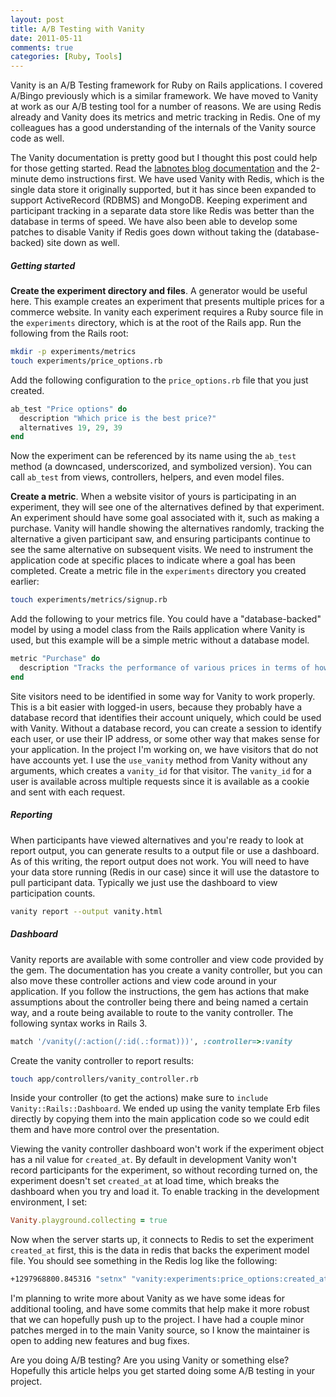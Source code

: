 ```yaml
---
layout: post
title: A/B Testing with Vanity
date: 2011-05-11
comments: true
categories: [Ruby, Tools]
---
```


Vanity is an A/B Testing framework for Ruby on Rails applications. I covered A/Bingo previously which is a similar framework. We have moved to Vanity at work as our A/B testing tool for a number of reasons. We are using Redis already and Vanity does its metrics and metric tracking in Redis. One of my colleagues has a good understanding of the internals of the Vanity source code as well. 

The Vanity documentation is pretty good but I thought this post could help for those getting started. Read the [labnotes blog documentation](http://vanity.labnotes.org/) and the 2-minute demo instructions first. We have used Vanity with Redis, which is the single data store it originally supported, but it has since been expanded to support ActiveRecord (RDBMS) and MongoDB. Keeping experiment and participant tracking in a separate data store like Redis was better than the database in terms of speed. We have also been able to develop some patches to disable Vanity if Redis goes down without taking the (database-backed) site down as well.

##### Getting started

**Create the experiment directory and files**. A generator would be useful here. This example creates an experiment that presents multiple prices for a commerce website. In vanity each experiment requires a Ruby source file in the `experiments` directory, which is at the root of the Rails app. Run the following from the Rails root:

``` bash
mkdir -p experiments/metrics          
touch experiments/price_options.rb
```
Add the following configuration to the `price_options.rb` file that you just created.

``` ruby
ab_test "Price options" do
  description "Which price is the best price?"
  alternatives 19, 29, 39
end
```

Now the experiment can be referenced by its name using the `ab_test` method (a downcased, underscorized, and symbolized version). You can call `ab_test` from views, controllers, helpers, and even model files.

**Create a metric**. When a website visitor of yours is participating in an experiment, they will see one of the alternatives defined by that experiment. An experiment should have some goal associated with it, such as making a purchase. Vanity will handle showing the alternatives randomly, tracking the alternative a given participant saw, and ensuring participants continue to see the same alternative on subsequent visits. We need to instrument the application code at specific places to indicate where a goal has been completed. Create a metric file in the `experiments` directory you created earlier:

``` bash
touch experiments/metrics/signup.rb
```

Add the following to your metrics file. You could have a "database-backed" model by using a model class from the Rails application where Vanity is used, but this example will be a simple metric without a database model.

``` ruby
metric "Purchase" do
  description "Tracks the performance of various prices in terms of how many purchases their participants produce"
end
```

Site visitors need to be identified in some way for Vanity to work properly. This is a bit easier with logged-in users, because they probably have a database record that identifies their account uniquely, which could be used with Vanity. Without a database record, you can create a session to identify each user, or use their IP address, or some other way that makes sense for your application. In the project I'm working on, we have visitors that do not have accounts yet. I use the `use_vanity` method from Vanity without any arguments, which creates a `vanity_id` for that visitor. The `vanity_id` for a user is available across multiple requests since it is available as a cookie and sent with each request.

##### Reporting

When participants have viewed alternatives and you're ready to look at report output, you can generate results to a output file or use a dashboard. As of this writing, the report output does not work. You will need to have your data store running (Redis in our case) since it will use the datastore to pull participant data. Typically we just use the dashboard to view participation counts.

``` sh
vanity report --output vanity.html
```

##### Dashboard

Vanity reports are available with some controller and view code provided by the gem. The documentation has you create a vanity controller, but you can also move these controller actions and view code around in your application. If you follow the instructions, the gem has actions that make assumptions about the controller being there and being named a certain way, and a route being available to route to the vanity controller. The following syntax works in Rails 3.

``` ruby
match '/vanity(/:action(/:id(.:format)))', :controller=>:vanity 
```

Create the vanity controller to report results:

``` sh
touch app/controllers/vanity_controller.rb
```

Inside your controller (to get the actions) make sure to `include Vanity::Rails::Dashboard`. We ended up using the vanity template Erb files directly by copying them into the main application code so we could edit them and have more control over the presentation.

Viewing the vanity controller dashboard won't work if the experiment object has a nil value for `created_at`. By default in development Vanity won't record participants for the experiment, so without recording turned on, the experiment doesn't set `created_at` at load time, which breaks the dashboard when you try and load it. To enable tracking in the development environment, I set:

``` ruby
Vanity.playground.collecting = true
```

Now when the server starts up, it connects to Redis to set the experiment `created_at` first, this is the data in redis that backs the experiment model file. You should see something in the Redis log like the following:

``` sh
+1297968800.845316 "setnx" "vanity:experiments:price_options:created_at" "1297968800"
```


I'm planning to write more about Vanity as we have some ideas for additional tooling, and have some commits that help make it more robust that we can hopefully push up to the project. I have had a couple minor patches merged in to the main Vanity source, so I know the maintainer is open to adding new features and bug fixes.

Are you doing A/B testing? Are you using Vanity or something else? Hopefully this article helps you get started doing some A/B testing in your project.
